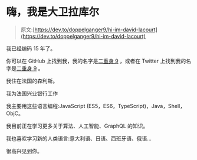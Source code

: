 # 嗨，我是大卫拉库尔

> 原文:[https://dev.to/doppelganger9/hi-im-david-lacourt](https://dev.to/doppelganger9/hi-im-david-lacourt)

我已经编码 15 年了。

你可以在 GitHub 上找到我，我的名字是[二重身 9](https://github.com/doppelganger9) ，或者在 Twitter 上找到我的名字是[二重身 9](https://twitter.com/doppelganger9) 。

我住在法国的森利斯。

我为法国兴业银行工作

我主要用这些语言编程:JavaScript (ES5，ES6，TypeScript)，Java，Shell，ObjC。

我目前正在学习更多关于算法、人工智能、GraphQL 的知识。

我也喜欢学习新的人类语言:意大利语、日语、西班牙语、俄语...

很高兴见到你。